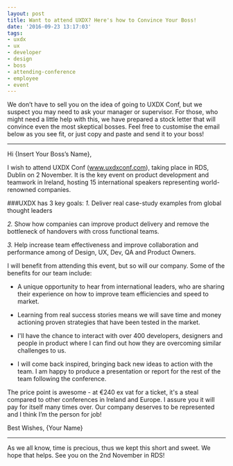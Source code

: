 ```yaml
---
layout: post
title: Want to attend UXDX? Here's how to Convince Your Boss!
date: '2016-09-23 13:17:03'
tags:
- uxdx
- ux
- developer
- design
- boss
- attending-conference
- employee
- event
---
```


We don’t have to sell you on the idea of going to UXDX Conf, but we suspect you may need to ask your manager or supervisor. For those, who might need a little help with this, we have prepared a stock letter that will convince even the most skeptical bosses. Feel free to customise the email below as you see fit, or just copy and paste and send it to your boss!

____
Hi {Insert Your Boss’s Name},

I wish to attend UXDX Conf (www.uxdxconf.com), taking place in RDS, Dublin on 2 November. It is the key event on product development and teamwork in Ireland, hosting 15 international speakers representing world-renowned companies.

###UXDX has 3 key goals:
*1.* Deliver real case-study examples from global thought leaders

*2.* Show how companies can improve product delivery and remove the bottleneck of handovers with cross functional teams.

*3.* Help increase team effectiveness and improve collaboration and performance among of Design, UX, Dev, QA and Product Owners.

I will benefit from attending this event, but so will our company. Some of the benefits for our team include:

* A unique opportunity to hear from international leaders, who are sharing their experience on how to improve team efficiencies and speed to market.
 
* Learning from real success stories means we will save time and money actioning proven strategies that have been tested in the market. 

* I'll have the chance to interact with over 400 developers, designers and people in product where I can find out how they are overcoming similar challenges to us.

* I will come back inspired, bringing back new ideas to action with the team. I am happy to produce a presentation or report for the rest of the team following the conference.

The price point is awesome - at €240 ex vat for a ticket, it's a steal compared to other conferences in Ireland and Europe. I assure you it will pay for itself many times over. Our company deserves to be represented and I think I’m the person for job!

Best Wishes,
{Your Name}
_________________

As we all know, time is precious, thus we kept this short and sweet. We hope that helps. See you on the 2nd November in RDS!

